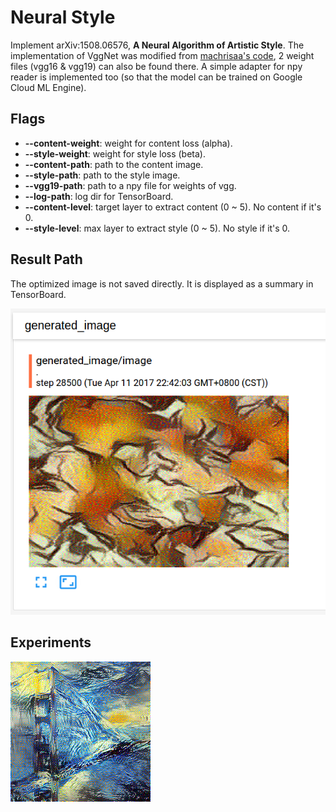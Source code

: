 # Neural Style

Implement arXiv:1508.06576, **A Neural Algorithm of Artistic Style**. The implementation of VggNet was modified from [machrisaa's code](https://github.com/machrisaa/tensorflow-vgg), 2 weight files (vgg16 & vgg19) can also be found there. A simple adapter for npy reader is implemented too (so that the model can be trained on Google Cloud ML Engine).

## Flags

* **--content-weight**: weight for content loss (alpha).
* **--style-weight**: weight for style loss (beta).
* **--content-path**: path to the content image.
* **--style-path**: path to the style image.
* **--vgg19-path**: path to a npy file for weights of vgg.
* **--log-path**: log dir for TensorBoard.
* **--content-level**: target layer to extract content (0 ~ 5). No content if it's 0.
* **--style-level**: max layer to extract style (0 ~ 5). No style if it's 0.

## Result Path

The optimized image is not saved directly. It is displayed as a summary in TensorBoard.

![image log](./assets/neural_style_image_log.png)

## Experiments

![golden gate bridge](./assets/neural_style_golden_gate_bridge.png)
